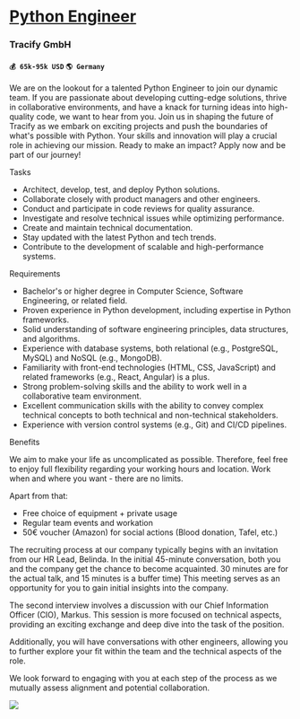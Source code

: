 # [Python Engineer](https://www.remotewlb.com/apply/python-engineer-40855)  
### Tracify GmbH  
#### `💰 65k-95k USD` `🌎 Germany`  

We are on the lookout for a talented Python Engineer to join our dynamic team. If you are passionate about developing cutting-edge solutions, thrive in collaborative environments, and have a knack for turning ideas into high-quality code, we want to hear from you. Join us in shaping the future of Tracify as we embark on exciting projects and push the boundaries of what's possible with Python. Your skills and innovation will play a crucial role in achieving our mission. Ready to make an impact? Apply now and be part of our journey!

Tasks

  * Architect, develop, test, and deploy Python solutions.
  * Collaborate closely with product managers and other engineers.
  * Conduct and participate in code reviews for quality assurance.
  * Investigate and resolve technical issues while optimizing performance.
  * Create and maintain technical documentation.
  * Stay updated with the latest Python and tech trends.
  * Contribute to the development of scalable and high-performance systems.

Requirements

  * Bachelor's or higher degree in Computer Science, Software Engineering, or related field.
  * Proven experience in Python development, including expertise in Python frameworks.
  * Solid understanding of software engineering principles, data structures, and algorithms.
  * Experience with database systems, both relational (e.g., PostgreSQL, MySQL) and NoSQL (e.g., MongoDB).
  * Familiarity with front-end technologies (HTML, CSS, JavaScript) and related frameworks (e.g., React, Angular) is a plus.
  * Strong problem-solving skills and the ability to work well in a collaborative team environment.
  * Excellent communication skills with the ability to convey complex technical concepts to both technical and non-technical stakeholders.
  * Experience with version control systems (e.g., Git) and CI/CD pipelines.

Benefits

We aim to make your life as uncomplicated as possible. Therefore, feel free to enjoy full flexibility regarding your working hours and location. Work when and where you want - there are no limits.

Apart from that:

  * Free choice of equipment + private usage
  * Regular team events and workation
  * 50€ voucher (Amazon) for social actions (Blood donation, Tafel, etc.)

The recruiting process at our company typically begins with an invitation from our HR Lead, Belinda. In the initial 45-minute conversation, both you and the company get the chance to become acquainted. 30 minutes are for the actual talk, and 15 minutes is a buffer time) This meeting serves as an opportunity for you to gain initial insights into the company.

The second interview involves a discussion with our Chief Information Officer (CIO), Markus. This session is more focused on technical aspects, providing an exciting exchange and deep dive into the task of the position.

Additionally, you will have conversations with other engineers, allowing you to further explore your fit within the team and the technical aspects of the role.

We look forward to engaging with you at each step of the process as we mutually assess alignment and potential collaboration.

![](https://remotive.com/job/track/1895289/blank.gif?source=public_api)

